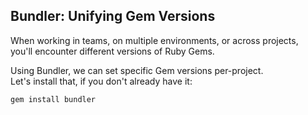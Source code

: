 ## Bundler: Unifying Gem Versions

When working in teams, on multiple environments, or across projects, <br />
you'll encounter different versions of Ruby Gems.

Using Bundler, we can set specific Gem versions per-project. <br />
Let's install that, if you don't already have it:

<pre><code class="language-bash">gem install bundler</code></pre>

